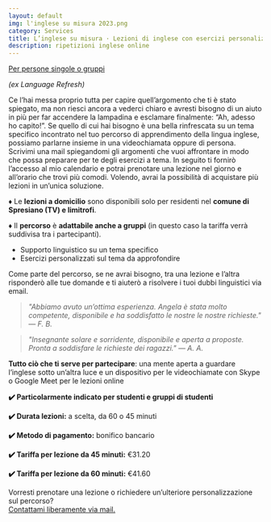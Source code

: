 ```yaml
---
layout: default
img: l'inglese su misura 2023.png
category: Services
title: L’inglese su misura · Lezioni di inglese con esercizi personalizzati
description: ripetizioni inglese online
---
```

<p><u>Per persone singole o gruppi</u></p>
<p><em>(ex Language Refresh)</em></p>
<p>
Ce l’hai messa proprio tutta per capire quell’argomento che ti è stato spiegato, ma non riesci ancora a vederci chiaro e avresti bisogno di un aiuto in più per far accendere la lampadina e esclamare finalmente: “Ah, adesso ho capito!”. Se quello di cui hai bisogno è una bella rinfrescata su un tema specifico incontrato nel tuo percorso di apprendimento della lingua inglese, possiamo parlarne insieme in una videochiamata oppure di persona. Scrivimi una mail spiegandomi gli argomenti che vuoi affrontare in modo che possa preparare per te degli esercizi a tema. In seguito ti fornirò l’accesso al mio calendario e potrai prenotare una lezione nel giorno e all’orario che trovi più comodi. Volendo, avrai la possibilità di acquistare più lezioni in un’unica soluzione.
</p>
<p>♦︎ Le <strong>lezioni a domicilio</strong> sono disponibili solo per residenti nel <strong>comune di Spresiano (TV) e limitrofi</strong>.</p>
<p>♦︎ Il <strong>percorso</strong> è <strong>adattabile anche a gruppi</strong> (in questo caso la tariffa verrà suddivisa tra i partecipanti).</p>
<ul type="disc">    
    <li>Supporto linguistico su un tema specifico</li>
    <li>Esercizi personalizzati sul tema da approfondire</li>
</ul>
<p>Come parte del percorso, se ne avrai bisogno, tra una lezione e l’altra risponderò alle tue domande e ti aiuterò a risolvere i tuoi dubbi linguistici via email.</p>
<blockquote>
<em>"Abbiamo avuto un’ottima esperienza. Angela è stata molto competente, disponibile e ha soddisfatto le nostre le nostre richieste."
— F. B.</em>
</blockquote>
<blockquote>
<em>"Insegnante solare e sorridente, disponibile e aperta a proposte. Pronta a soddisfare le richieste dei ragazzi."
— A. A.</em>
</blockquote>
<p>
<strong>Tutto ciò che ti serve per partecipare</strong>: una mente aperta a guardare l’inglese sotto un’altra luce e un dispositivo per le videochiamate con Skype o Google Meet per le lezioni online</p>
<p>
<strong>✔️ Particolarmente indicato per studenti e gruppi di studenti</strong>
</p>
<p>
<strong>✔️ Durata lezioni:</strong> a scelta, da 60 o 45 minuti
</p>
<p>
<strong>✔️ Metodo di pagamento:</strong> bonifico bancario
</p>
<p>
<strong>✔️ Tariffa per lezione da 45 minuti:</strong> €31.20
</p>
<p>
<strong>✔️ Tariffa per lezione da 60 minuti:</strong> €41.60
</p>
<p>
Vorresti prenotare una lezione o richiedere un’ulteriore personalizzazione sul percorso?
<br>
<a href="#contact">Contattami liberamente via mail.</a>
</p>
